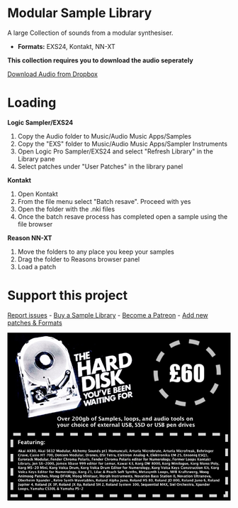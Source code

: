 # Modular Sample Library

A large Collection of sounds from a modular synthesiser.


-   **Formats:** EXS24, Kontakt, NN-XT

**This collection requires you to download the audio seperately**

[Download Audio from Dropbox](https://www.dropbox.com/sh/dmqladrqlpn6i1h/AAC9Z34_RwkiEwVETX1HpDs0a?dl=0)

# Loading

**Logic Sampler/EXS24**

1. Copy the Audio folder to Music/Audio Music Apps/Samples
2. Copy the "EXS" folder to Music/Audio Music Apps/Sampler Instruments
3. Open Logic Pro Sampler/EXS24 and select "Refresh Library" in the Library pane
4. Select patches under "User Patches" in the library panel 

****Kontakt****

1.  Open Kontakt
2. From the file menu select "Batch resave". Proceed with yes
3. Open the folder with the .nki files
4. Once the batch resave process has completed open a sample using the file browser

**Reason NN-XT**

1. Move the folders to any place you keep your samples
2. Drag the folder to Reasons browser panel
3. Load a patch

# Support this project

[Report issues](/issues) - [Buy a Sample Library](https://gumroad.com/modularsamples) - [Become a Patreon](https://www.patreon.com/modularsamples) - [Add new patches & Formats](/pulls)


![Sample library disks](https://github.com/publicsamples/Public-Samples/raw/master/images/drives2.jpg?raw=true)
